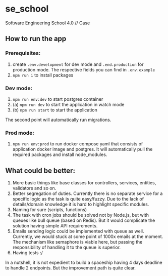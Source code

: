 # se_school

Software Engineering School 4.0 // Case

## How to run the app

### Prerequisites:

1. create `.env.development` for dev mode and `.end.production` for production mode. The respective fields you can find in `.env.example`
2. `npm run i` to install packages

### Dev mode:

1. `npm run env:dev` to start postgres container
2. (a) `npm run dev` to start the application in watch mode
3. (b) `npm run start` to start the application

The second point will automatically run migrations.

### Prod mode:

1. `npm run env:prod` to run docker compose yaml that consists of application docker image and postgres. It will automatically pull the required packages and install node_modules.

## What could be better:

1. More basic things like base classes for controllers, services, entities, validators and so on.
2. Better segregation of duties. Currently there is no separate service for a specific logic as the task is quite easy/fuzzy. Due to the lack of details/domain knowledge it is hard to highlight specific modules.
3. Naming for sure (scripts, functions)
4. The task with cron jobs should be solved not by Node.js, but with queues like bull queue (based on Redis). But it would complicate the solution having simple API requirements.
5. Emails sending logic could be implemented with queue as well. Currently, we would stuck at some point of 1000x emails at the moment. The mechanism like semaphore is viable here, but passing the responsibility of handling it to the queue is superior.
6. Having tests :/

In a nutshell, it is not expedient to build a spaceship having 4 days deadline to handle 2 endpoints. But the improvement path is quite clear.
